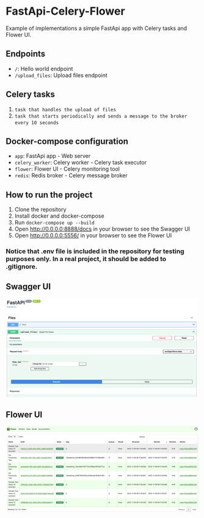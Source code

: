 # FastApi-Celery-Flower

Example of implementations a simple FastApi app with Celery tasks and Flower UI.

## Endpoints

- `/`: Hello world endpoint
- `/upload_files`: Upload files endpoint

## Celery tasks

1. `task that handles the upload of files`
2. `task that starts periodically and sends a message to the broker every 10 seconds`

## Docker-compose configuration

- `app`: FastApi app - Web server
- `celery_worker`: Celery worker - Celery task executor
- `flower`: Flower UI - Celery monitoring tool
- `redis`: Redis broker - Celery message broker

## How to run the project

1. Clone the repository
2. Install docker and docker-compose
3. Run `docker-compose up --build`
4. Open http://0.0.0.0:8888/docs in your browser to see the Swagger UI
5. Open http://0.0.0.0:5556/ in your browser to see the Flower UI

### Notice that .env file is included in the repository for testing purposes only. In a real project, it should be added to .gitignore.

## Swagger UI

![Swagger UI](./img/Swagger.png)

## Flower UI

![Flower UI](./img/Flower.png)